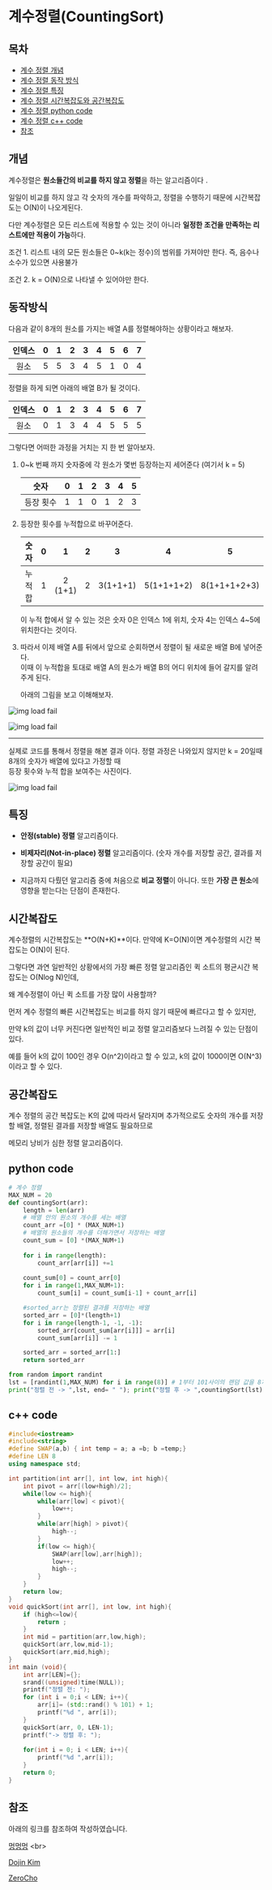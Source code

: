 # 계수정렬(CountingSort)

## 목차

- [계수 정렬 개념](#개념)
- [계수 정렬 동작 방식](#동작-방식)
- [계수 정렬 특징](#특징)
- [계수 정렬 시간복잡도와 공간복잡도](#시간복잡도)
- [계수 정렬 python code](#python-code)
- [계수 정렬 c++ code](#c-code)
- [참조](#참조)

## 개념

계수정렬은 **원소들간의 비교를 하지 않고 정렬**을 하는 알고리즘이다 . <br>

일일이 비교를 하지 않고 각 숫자의 개수를 파악하고, 정렬을 수행하기 때문에 시간복잡도는 O(N)이 나오게된다. <br>

다만 계수정렬은 모든 리스트에 적용할 수 있는 것이 아니라 **일정한 조건을 만족하는 리스트에만 적용이 가능**하다. <br>

조건 1. 리스트 내의 모든 원소들은 0~k(k는 정수)의 범위를 가져야만 한다. 즉, 음수나 소수가 있으면 사용불가 <br>

조건 2. k = O(N)으로 나타낼 수 있어야만 한다.



## 동작방식

다음과 같이 8개의 원소를 가지는 배열 A를 정렬해야하는 상황이라고 해보자.<br>

| 인덱스 |  0   |  1   |  2   |  3   |  4   |  5   |  6   |  7   |
| :----: | :--: | :--: | :--: | :--: | :--: | :--: | :--: | :--: |
|  원소  |  5   |  5   |  3   |  4   |  5   |  1   |  0   |  4   |

정렬을 하게 되면 아래의 배열 B가 될 것이다. <br>

| 인덱스 |  0   |  1   |  2   |  3   |  4   |  5   |  6   |  7   |
| :----: | :--: | :--: | :--: | :--: | :--: | :--: | :--: | :--: |
|  원소  |  0   |  1   |  3   |  4   |  4   |  5   |  5   |  5   |

그렇다면 어떠한 과정을 거치는 지 한 번 알아보자.<br>

1. 0~k 번째 까지 숫자중에 각 원소가 몇번 등장하는지 세어준다 (여기서 k = 5) <br>

   |   숫자    |  0   |  1   |  2   |  3   |  4   |  5   |
   | :-------: | :--: | :--: | :--: | :--: | :--: | :--: |
   | 등장 횟수 |  1   |  1   |  0   |  1   |  2   |  3   |

2. 등장한 횟수를 누적합으로 바꾸어준다.

   |  숫자   |  0   |    1    |  2   |    3     |     4      |      5       |
   | :-----: | :--: | :-----: | :--: | :------: | :--------: | :----------: |
   | 누적 합 |  1   | 2 (1+1) |  2   | 3(1+1+1) | 5(1+1+1+2) | 8(1+1+1+2+3) |

   이 누적 합에서 알 수 있는 것은 숫자 0은 인덱스 1에 위치, 숫자 4는 인덱스 4~5에 위치한다는 것이다.

3. 따라서 이제 배열 A를 뒤에서 앞으로 순회하면서 정렬이 될 새로운 배열 B에 넣어준다. <br>이때 이 누적합을 토대로 배열 A의 원소가 배열 B의 어디 위치에 들어 갈지를 알려주게 된다. <br>

   아래의 그림을 보고 이해해보자.

![img load fail](../images/countingSort1.png)

![img load fail](../images/countingSort2.png)



-----------

실제로 코드를 통해서 정렬을 해본 결과 이다. 정렬 과정은 나와있지 않지만 k = 20일때 8개의 숫자가 배열에 있다고 가정할 때 <br>등장 횟수와 누적 합을 보여주는 사진이다. <br>

![img load fail](../images/countingSort.png)



## 특징

- **안정(stable) 정렬** 알고리즘이다. <br>
- **비제자리(Not-in-place) 정렬** 알고리즘이다. (숫자 개수를 저장할 공간, 결과를 저장할 공간이 필요) <br>

- 지금까지 다뤘던 알고리즘 중에 처음으로 **비교 정렬**이 아니다. 또한 **가장 큰 원소**에 영향을 받는다는 단점이 존재한다. 



## 시간복잡도

계수정렬의 시간복잡도는 **O(N+K)**이다. 만약에 K=O(N)이면 계수정렬의 시간 복잡도는 O(N)이 된다. <br>

그렇다면 과연 일반적인 상황에서의 가장 빠른 정렬 알고리즘인 퀵 소트의 평균시간 복잡도는 O(Nlog N)인데, <br>

왜 계수정렬이 아닌 퀵 소트를 가장 많이 사용할까? <br>

먼저 계수 정렬의 빠른 시간복잡도는 비교를 하지 않기 때문에 빠르다고 할 수 있지만, <br>

만약 k의 값이 너무 커진다면 일반적인 비교 정렬 알고리즘보다 느려질 수 있는 단점이 있다. <br>

예를 들어 k의 값이 100인 경우 O(n^2)이라고 할 수 있고, k의 값이 1000이면 O(N^3)이라고 할 수 있다. <br>



## 공간복잡도

계수 정렬의 공간 복잡도는 K의 값에 따라서 달라지며 추가적으로도 숫자의 개수를 저장할 배열, 정렬된 결과를 저장할 배열도 필요하므로 <br>

메모리 낭비가 심한 정렬 알고리즘이다.



## python code

```python
# 계수 정렬
MAX_NUM = 20
def countingSort(arr):
    length = len(arr)
    # 배열 안의 원소의 개수를 세는 배열
    count_arr =[0] * (MAX_NUM+1)
    # 배열의 원소들의 개수를 더해가면서 저장하는 배열 
    count_sum = [0] *(MAX_NUM+1)
    
    for i in range(length):
        count_arr[arr[i]] +=1
    
    count_sum[0] = count_arr[0]
    for i in range(1,MAX_NUM+1):
        count_sum[i] = count_sum[i-1] + count_arr[i]

    #sorted_arr는 정렬된 결과를 저장하는 배열 
    sorted_arr = [0]*(length+1) 
    for i in range(length-1, -1, -1): 
        sorted_arr[count_sum[arr[i]]] = arr[i] 
        count_sum[arr[i]] -= 1

    sorted_arr = sorted_arr[1:]
    return sorted_arr

from random import randint
lst = [randint(1,MAX_NUM) for i in range(8)] # 1부터 101사이의 랜덤 값을 8개의 list 안에 초기화
print("정렬 전 -> ",lst, end= " "); print("정렬 후 -> ",countingSort(lst))
```



## c++ code

```c++
#include<iostream>
#include<string>
#define SWAP(a,b) { int temp = a; a =b; b =temp;}
#define LEN 8
using namespace std;

int partition(int arr[], int low, int high){
    int pivot = arr[(low+high)/2];
    while(low <= high){
        while(arr[low] < pivot){
            low++;
        }
        while(arr[high] > pivot){
            high--;
        }
        if(low <= high){
            SWAP(arr[low],arr[high]);
            low++;
            high--;
        }
    }
    return low;
}
void quickSort(int arr[], int low, int high){
    if (high<=low){
        return ;
    }
    int mid = partition(arr,low,high);
    quickSort(arr,low,mid-1);
    quickSort(arr,mid,high);
}
int main (void){
    int arr[LEN]={};
    srand((unsigned)time(NULL));
    printf("정렬 전: ");
    for (int i = 0;i < LEN; i++){
        arr[i]= (std::rand() % 101) + 1;
        printf("%d ", arr[i]);
    }
    quickSort(arr, 0, LEN-1);
    printf("-> 정렬 후: ");
    
    for(int i = 0; i < LEN; i++){
        printf("%d ",arr[i]);
    }
    return 0;
}
```



## 참조

아래의 링크를 참조하여 작성하였습니다. <br>

[멍멍멍]([https://bowbowbow.tistory.com/8#%EC%86%8C%EA%B0%9C](https://bowbowbow.tistory.com/8#소개)) <br>

[Dojin Kim](https://dojinkimm.github.io/algorithm/2019/09/22/sort-algorithm-8.html)<br>

[ZeroCho](https://www.zerocho.com/category/Algorithm/post/58006da88475ed00152d6c4b)<br>
